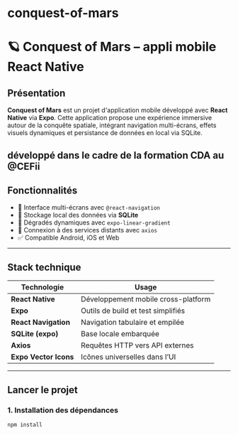 ﻿# conquest-of-mars
# 🪐 Conquest of Mars – appli mobile React Native

## Présentation

**Conquest of Mars** est un projet d'application mobile développé avec **React Native** via **Expo**. Cette application propose une expérience immersive autour de la conquête spatiale, intégrant navigation multi-écrans, effets visuels dynamiques et persistance de données en local via SQLite.

développé dans le cadre de la formation CDA au @CEFii
---

## Fonctionnalités

- 🌌 Interface multi-écrans avec `@react-navigation`
- 🔽 Stockage local des données via **SQLite**
- 🎨 Dégradés dynamiques avec `expo-linear-gradient`
- 📶 Connexion à des services distants avec `axios`
- ✅ Compatible Android, iOS et Web

---

## Stack technique

| Technologie           | Usage                               |
| --------------------- | ----------------------------------- |
| **React Native**      | Développement mobile cross-platform |
| **Expo**              | Outils de build et test simplifiés  |
| **React Navigation**  | Navigation tabulaire et empilée     |
| **SQLite (expo)**     | Base locale embarquée               |
| **Axios**             | Requêtes HTTP vers API externes     |
| **Expo Vector Icons** | Icônes universelles dans l’UI       |

---

## Lancer le projet

### 1. Installation des dépendances

```bash
npm install

